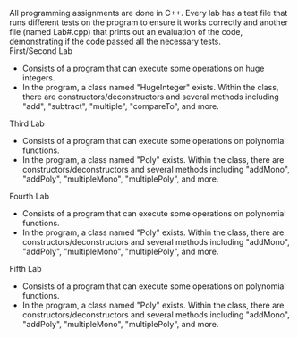 All programming assignments are done in C++. Every lab has a test file that runs different tests on the program to ensure it works correctly and another file (named Lab#.cpp) that prints out an evaluation of the code, demonstrating if the code passed all the necessary tests. 
<br/>
First/Second Lab 
<ul>
<li>Consists of a program that can execute some operations on huge integers.</li>
<li>In the program, a class named "HugeInteger" exists. Within the class, there are constructors/deconstructors and several methods including "add", "subtract", "multiple", "compareTo", and more.</li>
</ul>

Third Lab
<ul>
<li>Consists of a program that can execute some operations on polynomial functions.</li>
<li>In the program, a class named "Poly" exists. Within the class, there are constructors/deconstructors and several methods including "addMono", "addPoly", "multipleMono", "multiplePoly", and more.
</ul>

Fourth Lab
<ul>
<li>Consists of a program that can execute some operations on polynomial functions.</li>
<li>In the program, a class named "Poly" exists. Within the class, there are constructors/deconstructors and several methods including "addMono", "addPoly", "multipleMono", "multiplePoly", and more.
</ul>
Fifth Lab
<ul>
<li>Consists of a program that can execute some operations on polynomial functions.</li>
<li>In the program, a class named "Poly" exists. Within the class, there are constructors/deconstructors and several methods including "addMono", "addPoly", "multipleMono", "multiplePoly", and more.
</ul>


